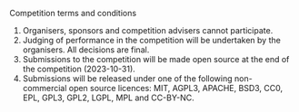 Competition terms and conditions

1. Organisers, sponsors and competition advisers cannot participate.
2. Judging of performance in the competition will be undertaken by the organisers. All decisions are final.
3. Submissions to the competition will be made open source at the end of the competition (2023-10-31).
4. Submissions will be released under one of the following non-commercial open source licences: MIT, AGPL3, APACHE, BSD3, CC0, EPL, GPL3, GPL2, LGPL, MPL and CC-BY-NC.
